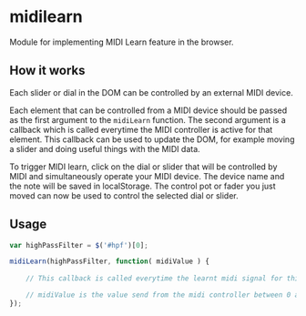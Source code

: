 # midilearn
Module for implementing MIDI Learn feature in the browser.


## How it works

Each slider or dial in the DOM can be controlled by an external MIDI device.

Each element that can be controlled from a MIDI device should be passed as the first argument to the ```midiLearn``` function. The second argument is a callback which is called everytime the MIDI controller is active for that element. This callback can be used to update the DOM, for example moving a slider and doing useful things with the MIDI data.

To trigger MIDI learn, click on the dial or slider that will be controlled by MIDI and simultaneously operate your MIDI device. The device name and the note will be saved in localStorage. The control pot or fader you just moved can now be used to control the selected dial or slider.

## Usage

```javascript
var highPassFilter = $('#hpf')[0];

midiLearn(highPassFilter, function( midiValue ) {
	
	// This callback is called everytime the learnt midi signal for this dom node is recieved

	// midiValue is the value send from the midi controller between 0 and 127
});
```